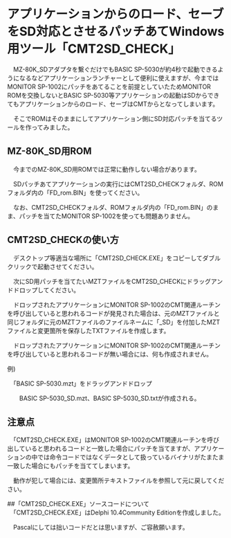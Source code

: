 # アプリケーションからのロード、セーブをSD対応とさせるパッチあてWindows用ツール「CMT2SD_CHECK」

　MZ-80K_SDアダプタを繋ぐだけでもBASIC SP-5030が約4秒で起動できるようになるなどアプリケーションランチャーとして便利に使えますが、今まではMONITOR SP-1002にパッチをあてることを前提としていたためMONITOR ROMを交換しないとBASIC SP-5030等アプリケーションの起動はSDからできてもアプリケーションからのロード、セーブはCMTからとなってしまいます。

　そこでROMはそのままにしてアプリケーション側にSD対応パッチを当てるツールを作ってみました。

## MZ-80K_SD用ROM

　今までのMZ-80K_SD用ROMでは正常に動作しない場合があります。

　SDパッチあてアプリケーションの実行にはCMT2SD_CHECKフォルダ、ROMフォルダ内の「FD_rom.BIN」を使ってください。

　なお、CMT2SD_CHECKフォルダ、ROMフォルダ内の「FD_rom.BIN」のまま、パッチを当てたMONITOR SP-1002を使っても問題ありません。
## CMT2SD_CHECKの使い方

　デスクトップ等適当な場所に「CMT2SD_CHECK.EXE」をコピーしてダブルクリックで起動させてください。

　次にSD用パッチを当てたいMZTファイルをCMT2SD_CHECKにドラッグアンドドロップしてください。

　ドロップされたアプリケーションにMONITOR SP-1002のCMT関連ルーチンを呼び出していると思われるコードが発見された場合は、元のMZTファイルと同じフォルダに元のMZTファイルのファイルネームに「_SD」を付加したMZTファイルと変更箇所を保存したTXTファイルを作成します。

　ドロップされたアプリケーションにMONITOR SP-1002のCMT関連ルーチンを呼び出していると思われるコードが無い場合には、何も作成されません。

例)

　「BASIC SP-5030.mzt」をドラッグアンドドロップ

　　BASIC SP-5030_SD.mzt、BASIC SP-5030_SD.txtが作成される。

## 注意点
　「CMT2SD_CHECK.EXE」はMONITOR SP-1002のCMT関連ルーチンを呼び出していると思われるコードと一致した場合にパッチを当てますが、アプリケーションの中では命令コードではなくデータとして扱っているバイナリがたまたま一致した場合にもパッチを当ててしまいます。

　動作が犯して場合には、変更箇所テキストファイルを参照して元に戻してください。

##「CMT2SD_CHECK.EXE」ソースコードについて
　「CMT2SD_CHECK.EXE」はDelphi 10.4Community Editionを作成しました。

　Pascalにしては拙いコードだとは思いますが、ご容赦願います。

